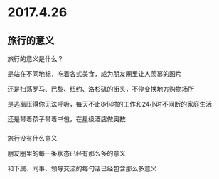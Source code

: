 # 2017.4.26
## 旅行的意义
旅行的意义是什么？

是站在不同地标，吃着各式美食，成为朋友圈里让人羡慕的图片

还是扫荡罗马、巴黎、纽约、洛杉矶的街头，不停变换地方购物场所

是逃离压得你无法呼吸，每天不止8小时的工作和24小时不间断的家庭生活

还是带着孩子带着书包，在星级酒店做奥数


### 

旅行没有什么意义

朋友圈里的每一条状态已经有那么多的意义

和下属、同事、领导交流的每句话已经包含那么多意义




